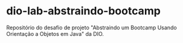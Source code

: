 # dio-lab-abstraindo-bootcamp
Repositório do desafio de projeto "Abstraindo um Bootcamp Usando Orientação a Objetos em Java" da DIO.
